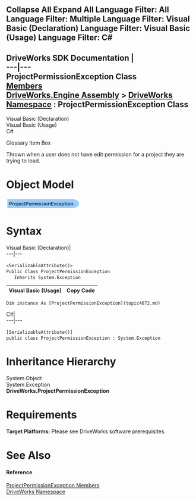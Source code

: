 Collapse All Expand All Language Filter: All  Language Filter: Multiple  Language Filter: Visual Basic (Declaration) Language Filter: Visual Basic (Usage) Language Filter: C#  
---  
DriveWorks SDK Documentation  |   
---|---  
ProjectPermissionException Class   
[Members](topic4673.md)   
[DriveWorks.Engine Assembly](topic2156.md) > [DriveWorks Namespace](topic2159.md) : ProjectPermissionException Class  
---  
  
Visual Basic (Declaration)    
Visual Basic (Usage)    
C# 

Glossary Item Box

Thrown when a user does not have edit permission for a project they are trying to load. 

# Object Model

![](dotnetdiagramimages/image228.png)

# Syntax

Visual Basic (Declaration)|   
---|---  
      
    
    <SerializableAttribute()>
    Public Class ProjectPermissionException 
       Inherits System.Exception  
  
Visual Basic (Usage)| Copy Code  
---|---  
      
    
    Dim instance As [ProjectPermissionException](topic4672.md)  
  
C#|   
---|---  
      
    
    [SerializableAttribute()]
    public class ProjectPermissionException : System.Exception   
  
# Inheritance Hierarchy

System.Object  
System.Exception  
**DriveWorks.ProjectPermissionException**  


# Requirements

**Target Platforms:** Please see DriveWorks software prerequisites.

# See Also

#### Reference

[ProjectPermissionException Members](topic4673.md)   
[DriveWorks Namespace](topic2159.md)


